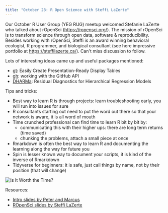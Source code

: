 ```yaml
---
title: "October 28: R Open Science with Steffi LaZerte"
---
```


Our October R User Group (YEG RUG) meetup welcomed Stefanie LaZerte who talked about rOpenSci (https://ropensci.org/). The mission of rOpenSci is to transform science through open data, software & reproducibility. Besides working with rOpenSci, Steffi is an award winning behavioral ecologist, R programmer, and biological consultant (see here impressive portfolio at https://steffilazerte.ca/). Can't miss discussion to follow.

Lots of interesting ideas came up and useful packages mentioned:

- [gt](https://CRAN.R-project.org/package=gt): Easily Create Presentation-Ready Display Tables
- [gh](https://CRAN.R-project.org/package=gh): working with the GitHub API
- [DHARMa](https://CRAN.R-project.org/package=DHARMa): Residual Diagnostics for Hierarchical Regression Models

Tips and tricks:

- Best way to learn R is through projects: learn troubleshooting early, you will run into issues for sure
- R consultants starting out need to put the word out there so that your network is aware, it is all word of mouth
- Time crunched professional can find time to learn R bit by bit by:
  - communicating this with their higher ups: there are long term returns (time saved)
  - chunking the problems, attach a small piece at once
- Rmarkdown is often the best way to learn R and documenting the learning along the way for future you
- Spin is lesser known way to document your scripts, it is kind of the inverse of Rmarkdown
- Tidyverse for beginners: it is safe, just call things by name, not by their position (that will change)

![Is It Worth the Time?](https://imgs.xkcd.com/comics/is_it_worth_the_time.png)

Resources:

- [Intro slides by Peter and Marcus](YEGRUG-intro-2021-10.pdf)
- [ROpenSci slides by Steffi LaZerte]([rOpenSci.html](https://steffilazerte.ca/Presentations/2021-10%20Edmonton%20R%20user%20group%20-%20rOpenSci/Edmonton_R_user_rOpenSci.html#1))
